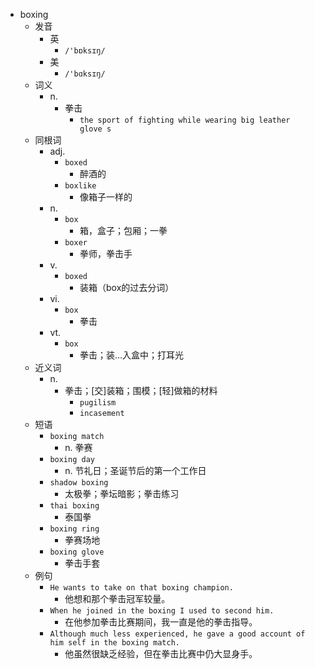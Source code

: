 - boxing
  - 发音
    - 英
      - `/'bɒksɪŋ/`
    - 美
      - `/'bɑksɪŋ/`
  - 词义
    - n.
      - 拳击
        - `the sport of fighting while wearing big leather  glove s`
  - 同根词
    - adj.
      - `boxed`
        - 醉酒的
      - `boxlike`
        - 像箱子一样的
    - n.
      - `box`
        - 箱，盒子；包厢；一拳
      - `boxer`
        - 拳师，拳击手
    - v.
      - `boxed`
        - 装箱（box的过去分词）
    - vi.
      - `box`
        - 拳击
    - vt.
      - `box`
        - 拳击；装…入盒中；打耳光
  - 近义词
    - n.
      - 拳击；[交]装箱；围模；[轻]做箱的材料
        - `pugilism`
        - `incasement`
  - 短语
    - `boxing match`
      - n. 拳赛 
    - `boxing day`
      - n. 节礼日；圣诞节后的第一个工作日 
    - `shadow boxing`
      - 太极拳；拳坛暗影；拳击练习 
    - `thai boxing`
      - 泰国拳 
    - `boxing ring`
      - 拳赛场地 
    - `boxing glove`
      - 拳击手套 
  - 例句
    - `He wants to take on that boxing champion.`
      - 他想和那个拳击冠军较量。
    - `When he joined in the boxing I used to second him.`
      - 在他参加拳击比赛期间，我一直是他的拳击指导。
    - `Although much less experienced, he gave a good account of him self in the boxing match.`
      - 他虽然很缺乏经验，但在拳击比赛中仍大显身手。

